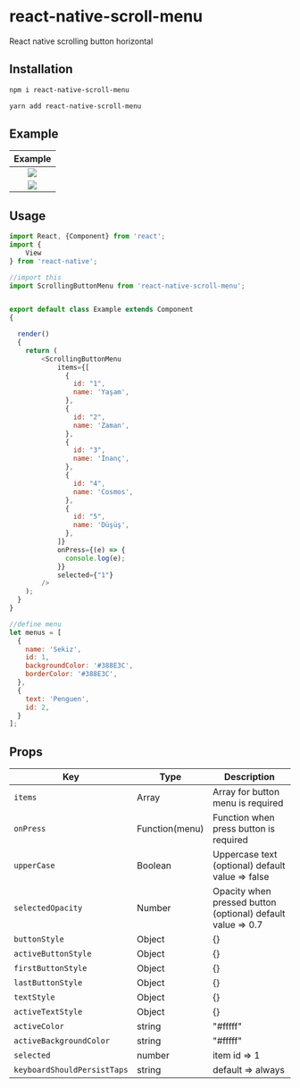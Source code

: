 # react-native-scroll-menu

React native scrolling button horizontal

## Installation

```bash
npm i react-native-scroll-menu
```

```bash
yarn add react-native-scroll-menu
```

## Example

|                          Example                              |
| :-----------------------------------------------------------: |
| ![](assets/1.gif) | 
| ![](assets/2.gif) | 

## Usage

```JavaScript
import React, {Component} from 'react';
import {
    View
} from 'react-native';

//import this
import ScrollingButtonMenu from 'react-native-scroll-menu';


export default class Example extends Component
{

  render()
  {
    return (
        <ScrollingButtonMenu
            items={[
              {
                id: "1",
                name: 'Yaşam',
              },
              {
                id: "2",
                name: 'Zaman',
              },
              {
                id: "3",
                name: 'İnanç',
              },
              {
                id: "4",
                name: 'Cosmos',
              },
              {
                id: "5",
                name: 'Düşüş',
              },
            ]}
            onPress={(e) => {
              console.log(e);
            }}
            selected={"1"}
        />
    );
  }
}

//define menu
let menus = [
  {
    name: 'Sekiz',
    id: 1,
    backgroundColor: '#388E3C',
    borderColor: '#388E3C',
  },
  {
    text: 'Penguen',
    id: 2,
  }
];

```

## Props

| Key                         | Type           | Description                                                 |
|-----------------------------|----------------|-------------------------------------------------------------|
| `items`                     | Array          | Array for button menu is required                           |
| `onPress`                   | Function(menu) | Function when press button is required                      |
| `upperCase`                 | Boolean        | Uppercase text (optional) default value => false            |
| `selectedOpacity`           | Number         | Opacity when pressed button (optional) default value => 0.7 |
| `buttonStyle`               | Object         | {}                                                          |
| `activeButtonStyle`         | Object         | {}                                                          |
| `firstButtonStyle`          | Object         | {}                                                          |
| `lastButtonStyle`           | Object         | {}                                                          |
| `textStyle`                 | Object         | {}                                                          |
| `activeTextStyle`           | Object         | {}                                                          |
| `activeColor`               | string         | "#fffff"                                                    |
| `activeBackgroundColor`     | string         | "#fffff"                                                    |
| `selected`                  | number         | item id => 1                                                |
| `keyboardShouldPersistTaps` | string         | default => always                                           |

